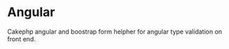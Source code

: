 Angular
=======

Cakephp angular and boostrap form helpher for angular type validation on front end.
